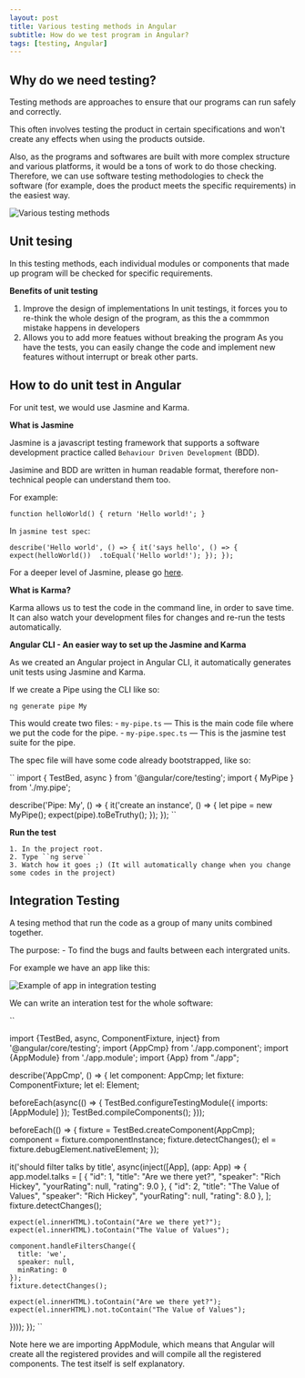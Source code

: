 ```yaml
---
layout: post
title: Various testing methods in Angular
subtitle: How do we test program in Angular?
tags: [testing, Angular]
---
```



## Why do we need testing?

Testing methods are approaches to ensure that our programs can run safely and correctly.

This often involves testing the product in certain specifications and won't create any effects when using the products outside.

Also, as the programs and softwares are built with more complex structure and various platforms, it would be a tons of work to do those checking. Therefore, we can use software testing methodologies to check the software (for example, does the product meets the specific requirements) in the easiest way.

![Various testing methods](https://www.inflectra.com/GraphicsViewer.aspx?url=~/Ideas/Topics/testing-methodologies.doc&name=wordml://03000001.png)

## Unit tesing

In this testing methods, each individual modules or components that made up program will be checked for specific requirements.

**Benefits of unit testing**

 1. Improve the design of implementations
 	In unit testings, it forces you to re-think the whole design of the program, as this the a commmon mistake happens in developers
 2. Allows you to add more featues without breaking the program
 	As you have the tests, you can easily change the code and implement new features without interrupt or break other parts.

## How to do unit test in Angular

For unit test, we would use Jasmine and Karma.

**What is Jasmine**

Jasmine is a javascript testing framework that supports a software development practice called ``Behaviour Driven Development`` (BDD).

Jasimine and BDD are written in human readable format, therefore non-technical people can understand them too.

For example:

``
function helloWorld() {
	return 'Hello world!';
}
``

In ``jasmine test spec``:

``
describe('Hello world', () => {
	it('says hello', () => {
	expect(helloWorld()) 
		.toEqual('Hello world!');
	});
});
``

For a deeper level of Jasmine, please go [here](https://codecraft.tv/courses/angular/unit-testing/jasmine-and-karma/).

**What is Karma?**

Karma allows us to test the code in the command line, in order to save time. It can also watch your development files for changes and re-run the tests automatically.

**Angular CLI - An easier way to set up the Jasmine and Karma**

As we created an Angular project in Angular CLI, it automatically generates unit tests using Jasmine and Karma.

If we create a Pipe using the CLI like so:

``
ng generate pipe My
``

This would create two files:
	- ``my-pipe.ts`` — This is the main code file where we put the code for the pipe.
	- ``my-pipe.spec.ts`` — This is the jasmine test suite for the pipe.

The spec file will have some code already bootstrapped, like so:

``
import { TestBed, async } from '@angular/core/testing';
import { MyPipe } from './my.pipe';

describe('Pipe: My', () => {
  it('create an instance', () => {
    let pipe = new MyPipe();
    expect(pipe).toBeTruthy();
  });
});
``

**Run the test**

	1. In the project root.
	2. Type ``ng serve``
	3. Watch how it goes ;) (It will automatically change when you change some codes in the project)
	
	
	
## Integration Testing

A tesing method that run the code as a group of many units combined together.

The purpose:
	- To find the bugs and faults between each intergrated units.
	
For example we have an app like this:

![Example of app in integration testing](https://cdn-images-1.medium.com/max/1600/1*Vjih_NbJCX6bzORavaL8qg.png)

We can write an interation test for the whole software:

``

import {TestBed, async, ComponentFixture, inject} from '@angular/core/testing';
import {AppCmp} from './app.component';
import {AppModule} from './app.module';
import {App} from "./app";

describe('AppCmp', () => {
  let component: AppCmp;
  let fixture: ComponentFixture<AppCmp>;
  let el: Element;

  beforeEach(async(() => {
    TestBed.configureTestingModule({
      imports: [AppModule]
    });
    TestBed.compileComponents();
  }));

  beforeEach(() => {
    fixture = TestBed.createComponent(AppCmp);
    component = fixture.componentInstance;
    fixture.detectChanges();
    el = fixture.debugElement.nativeElement;
  });

  it('should filter talks by title', async(inject([App], (app: App) => {
    app.model.talks = [
      {
        "id": 1,
        "title": "Are we there yet?",
        "speaker": "Rich Hickey",
        "yourRating": null,
        "rating": 9.0
      },
      {
        "id": 2,
        "title": "The Value of Values",
        "speaker": "Rich Hickey",
        "yourRating": null,
        "rating": 8.0
      },
    ];
    fixture.detectChanges();

    expect(el.innerHTML).toContain("Are we there yet?");
    expect(el.innerHTML).toContain("The Value of Values");

    component.handleFiltersChange({
      title: 'we',
      speaker: null,
      minRating: 0
    });
    fixture.detectChanges();

    expect(el.innerHTML).toContain("Are we there yet?");
    expect(el.innerHTML).not.toContain("The Value of Values");
  })));
});
``

Note here we are importing AppModule, which means that Angular will create all the registered provides and will compile all the registered components. The test itself is self explanatory.




